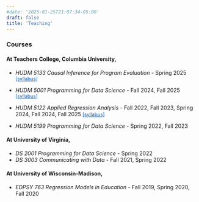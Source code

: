 ```yaml
---
#date: '2025-01-25T21:07:34-05:00'
draft: false
title: 'Teaching'
---
```


### Courses

#### At Teachers College, Columbia University,
- *HUDM 5133 Causal Inference for Program Evaluation* - Spring 2025 <a href="../../teaching/HUDM5133_Spring2025.pdf" style="color:#0056b3; font-size:90%;">[syllabus]</a>

- *HUDM 5001 Programming for Data Science* - Fall 2024, Fall 2025 <a href="../../teaching/HUDM5001_Fall2024.pdf" style="color:#0056b3; font-size:90%;">[syllabus]</a>
- *HUDM 5122 Applied Regression Analysis* -  Fall 2022, Fall 2023, Spring 2024, Fall 2024, Fall 2025 <a href="../../teaching/HUDM5122_Fall2024.pdf" style="color:#0056b3; font-size:90%;">[syllabus]</a>
- *HUDM 5199 Programming for Data Science* - Spring 2022, Fall 2023

#### At University of Virginia,
- *DS 2001 Programming for Data Science* - Spring 2022
- *DS 3003 Communicating with Data* - Fall 2021, Spring 2022

#### At University of Wisconsin-Madison,
- *EDPSY 763 Regression Models in Education* - Fall 2019, Spring 2020, Fall 2020 

